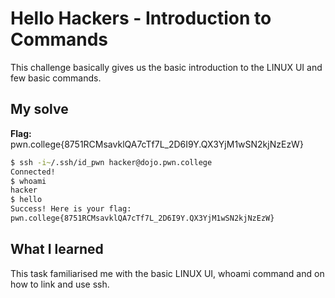 # Hello Hackers - Introduction to Commands
This challenge basically gives us the basic introduction to the LINUX UI and few basic commands.

## My solve
**Flag:** pwn.college{8751RCMsavklQA7cTf7L_2D6I9Y.QX3YjM1wSN2kjNzEzW}

```bash
$ ssh -i~/.ssh/id_pwn hacker@dojo.pwn.college
Connected!
$ whoami
hacker
$ hello
Success! Here is your flag:
pwn.college{8751RCMsavklQA7cTf7L_2D6I9Y.QX3YjM1wSN2kjNzEzW}
```

## What I learned
This task familiarised me with the basic LINUX UI, whoami command and on how to link and use ssh.
